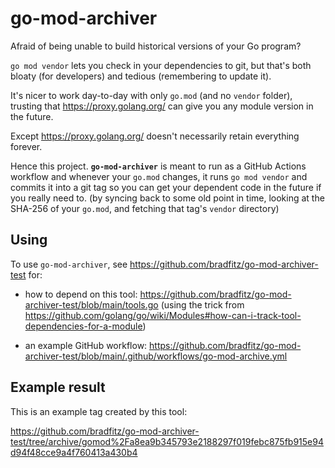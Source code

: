 # go-mod-archiver

Afraid of being unable to build historical versions of your Go program?

`go mod vendor` lets you check in your dependencies to git, but that's
both bloaty (for developers) and tedious (remembering to update it).

It's nicer to work day-to-day with only `go.mod` (and no `vendor` folder), trusting that
https://proxy.golang.org/ can give you any module version in the future.

Except https://proxy.golang.org/ doesn't necessarily retain everything forever.

Hence this project. **`go-mod-archiver`** is meant to run as a GitHub
Actions workflow and whenever your `go.mod` changes, it runs `go mod
vendor` and commits it into a git tag so you can get your dependent
code in the future if you really need to. (by syncing back to some old
point in time, looking at the SHA-256 of your `go.mod`, and fetching
that tag's `vendor` directory)

## Using

To use `go-mod-archiver`, see https://github.com/bradfitz/go-mod-archiver-test for:

* how to depend on this tool: https://github.com/bradfitz/go-mod-archiver-test/blob/main/tools.go (using the trick from https://github.com/golang/go/wiki/Modules#how-can-i-track-tool-dependencies-for-a-module)

* an example GitHub workflow: https://github.com/bradfitz/go-mod-archiver-test/blob/main/.github/workflows/go-mod-archive.yml

## Example result

This is an example tag created by this tool:

https://github.com/bradfitz/go-mod-archiver-test/tree/archive/gomod%2Fa8ea9b345793e2188297f019febc875fb915e94d94f48cce9a4f760413a430b4
